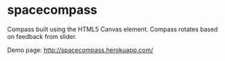 # spacecompass
Compass built using the HTML5 Canvas element. Compass rotates based on feedback from slider.

Demo page: http://spacecompass.herokuapp.com/

